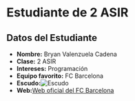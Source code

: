 # Estudiante de 2 ASIR

## Datos del Estudiante

- **Nombre:** Bryan Valenzuela Cadena
- **Clase:** 2 ASIR
- **Intereses:** Programación
- **Equipo favorito:** FC Barcelona
- **Escudo:**![Escudo](../../descarga.jpg)
- **Web:**[Web oficial del FC Barcelona](https://www.fcbarcelona.com)